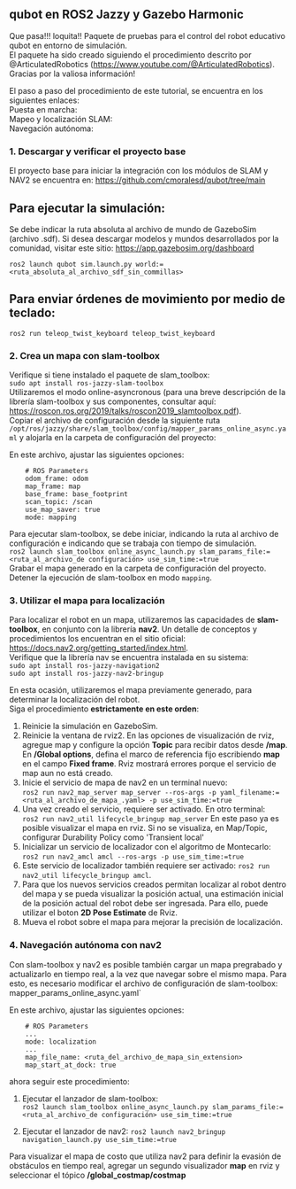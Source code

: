 ## qubot en ROS2 Jazzy y Gazebo Harmonic
Que pasa!!! loquita!!
Paquete de pruebas para el control del robot educativo qubot en entorno de simulación.<br>
El paquete ha sido creado siguiendo el procedimiento descrito por @ArticulatedRobotics (https://www.youtube.com/@ArticulatedRobotics). Gracias por la valiosa información!<br>

El paso a paso del procedimiento de este tutorial, se encuentra en los siguientes enlaces:<br>
Puesta en marcha: <br>
Mapeo y localización SLAM: <br>
Navegación autónoma: <br>

### 1. Descargar y verificar el proyecto base
El proyecto base para iniciar la integración con los módulos de SLAM y NAV2 se encuentra en: https://github.com/cmoralesd/qubot/tree/main

Para ejecutar la simulación:
--------------------------------
Se debe indicar la ruta absoluta al archivo de mundo de GazeboSim (archivo .sdf).
Si desea descargar modelos y mundos desarrollados por la comunidad, visitar este sitio: https://app.gazebosim.org/dashboard

`ros2 launch qubot sim.launch.py world:=<ruta_absoluta_al_archivo_sdf_sin_commillas>`<br>

Para enviar órdenes de movimiento por medio de teclado:
---------------------------------
`ros2 run teleop_twist_keyboard teleop_twist_keyboard`<br>

### 2. Crea un mapa con slam-toolbox
Verifique si tiene instalado el paquete de slam_toolbox: <br>
`sudo apt install ros-jazzy-slam-toolbox`<br>
Utilizaremos el modo online-asyncronous (para una breve descripción de la librería slam-toolbox y sus componentes, consultar aquí: https://roscon.ros.org/2019/talks/roscon2019_slamtoolbox.pdf). <br>
Copiar el archivo de configuración desde la siguiente ruta `/opt/ros/jazzy/share/slam_toolbox/config/mapper_params_online_async.yaml` y alojarla en la carpeta de configuración del proyecto:<br>

En este archivo, ajustar las siguientes opciones:<br>
```
    # ROS Parameters
    odom_frame: odom
    map_frame: map
    base_frame: base_footprint
    scan_topic: /scan
    use_map_saver: true
    mode: mapping
```
Para ejecutar slam-toolbox, se debe iniciar, indicando la ruta al archivo de configuración e indicando que se trabaja con tiempo de simulación.<br>
`ros2 launch slam_toolbox online_async_launch.py slam_params_file:=<ruta_al_archivo_de configuración> use_sim_time:=true`<br>
Grabar el mapa generado en la carpeta de configuración del proyecto.
Detener la ejecución de slam-toolbox en modo `mapping`.

### 3. Utilizar el mapa para localización
Para localizar el robot en un mapa, utilizaremos las capacidades de <b>slam-toolbox</b>, en conjunto con la librería <b>nav2</b>. Un detalle de conceptos y procedimientos los encuentran en el sitio oficial: https://docs.nav2.org/getting_started/index.html. <br>
Verifique que la librería nav se encuentra instalada en su sistema:<br>
`sudo apt install ros-jazzy-navigation2`<br>
`sudo apt install ros-jazzy-nav2-bringup`<br>

En esta ocasión, utilizaremos el mapa previamente generado, para determinar la localización del robot.<br>
Siga el procedimiento <b>estrictamente en este orden</b>:
1. Reinicie la simulación en GazeboSim.
2. Reinicie la ventana de rviz2. En las opciones de visualización de rviz, agregue map y configure la opción <b>Topic</b> para recibir datos desde <b>/map</b>. En <b>/Global options</b>, defina el marco de referencia fijo escribiendo <b>map</b> en el campo <b>Fixed frame</b>. Rviz mostrará errores porque el servicio de map aun no está creado.
2. Inicie el servicio de mapa de nav2 en un terminal nuevo:<br>
`ros2 run nav2_map_server map_server --ros-args -p yaml_filename:=<ruta_al_archivo_de_mapa_.yaml> -p use_sim_time:=true`
3. Una vez creado el servicio, requiere ser activado. En otro terminal:<br>
`ros2 run nav2_util lifecycle_bringup map_server`
En este paso ya es posible visualizar el mapa en rviz. Si no se visualiza, en Map/Topic, configurar Durability Policy como 'Transient local'<br>
4. Inicializar un servicio de localizador con el algoritmo de Montecarlo:
`ros2 run nav2_amcl amcl --ros-args -p use_sim_time:=true`
5. Este servicio de localizador también requiere ser activado:
`ros2 run nav2_util lifecycle_bringup amcl`.
6. Para que los nuevos servicios creados permitan localizar al robot dentro del mapa y se pueda visualizar la posición actual, una estimación inicial de la posición actual del robot debe ser ingresada. Para ello, puede utilizar el boton <b>2D Pose Estimate</b> de Rviz.
7. Mueva el robot sobre el mapa para mejorar la precisión de localización.

### 4. Navegación autónoma con nav2
Con slam-toolbox y nav2 es posible también cargar un mapa pregrabado y actualizarlo en tiempo real, a la vez que navegar sobre el mismo mapa.
Para esto, es necesario modificar el archivo de configuración de slam-toolbox:
mapper_params_online_async.yaml` <br>

En este archivo, ajustar las siguientes opciones:<br>
```
    # ROS Parameters
    ...
    mode: localization
    ...
    map_file_name: <ruta_del_archivo_de_mapa_sin_extension>
    map_start_at_dock: true
```
ahora seguir este procedimiento:
1. Ejecutar el lanzador de slam-toolbox:<br>
`ros2 launch slam_toolbox online_async_launch.py slam_params_file:=<ruta_al_archivo_de configuración> use_sim_time:=true`<br>

2. Ejecutar el lanzador de nav2:
`ros2 launch nav2_bringup navigation_launch.py use_sim_time:=true`

Para visualizar el mapa de costo que utiliza nav2 para definir la evasión de obstáculos en tiempo real, agregar un segundo visualizador <b>map</b> en rviz y seleccionar el tópico <b>/global_costmap/costmap</b>